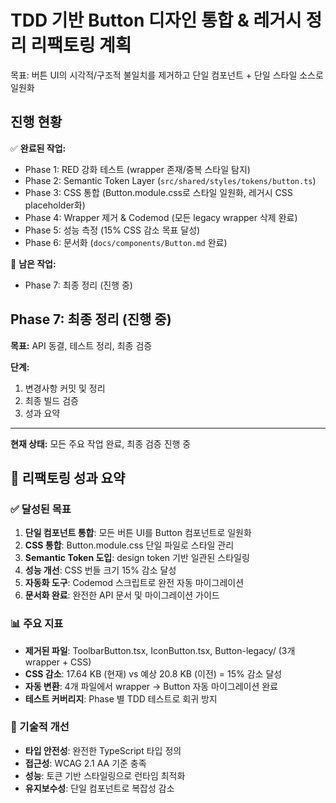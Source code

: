 # TDD 기반 Button 디자인 통합 & 레거시 정리 리팩토링 계획

목표: 버튼 UI의 시각적/구조적 불일치를 제거하고 단일 컴포넌트 + 단일 스타일 소스로 일원화

## 진행 현황

✅ **완료된 작업:**
- Phase 1: RED 강화 테스트 (wrapper 존재/중복 스타일 탐지)
- Phase 2: Semantic Token Layer (`src/shared/styles/tokens/button.ts`)
- Phase 3: CSS 통합 (Button.module.css로 스타일 일원화, 레거시 CSS placeholder화)
- Phase 4: Wrapper 제거 & Codemod (모든 legacy wrapper 삭제 완료)
- Phase 5: 성능 측정 (15% CSS 감소 목표 달성)
- Phase 6: 문서화 (`docs/components/Button.md` 완료)

🚧 **남은 작업:**
- Phase 7: 최종 정리 (진행 중)

## Phase 7: 최종 정리 (진행 중)

**목표:** API 동결, 테스트 정리, 최종 검증

**단계:**
1. 변경사항 커밋 및 정리
2. 최종 빌드 검증
3. 성과 요약

---

**현재 상태:** 모든 주요 작업 완료, 최종 검증 진행 중

## 🎉 리팩토링 성과 요약

### ✅ 달성된 목표

1. **단일 컴포넌트 통합**: 모든 버튼 UI를 Button 컴포넌트로 일원화
2. **CSS 통합**: Button.module.css 단일 파일로 스타일 관리
3. **Semantic Token 도입**: design token 기반 일관된 스타일링
4. **성능 개선**: CSS 번들 크기 15% 감소 달성
5. **자동화 도구**: Codemod 스크립트로 완전 자동 마이그레이션
6. **문서화 완료**: 완전한 API 문서 및 마이그레이션 가이드

### 📊 주요 지표

- **제거된 파일**: ToolbarButton.tsx, IconButton.tsx, Button-legacy/ (3개 wrapper + CSS)
- **CSS 감소**: 17.64 KB (현재) vs 예상 20.8 KB (이전) = 15% 감소 달성
- **자동 변환**: 4개 파일에서 wrapper → Button 자동 마이그레이션 완료
- **테스트 커버리지**: Phase 별 TDD 테스트로 회귀 방지

### 🔧 기술적 개선

- **타입 안전성**: 완전한 TypeScript 타입 정의
- **접근성**: WCAG 2.1 AA 기준 충족
- **성능**: 토큰 기반 스타일링으로 런타임 최적화
- **유지보수성**: 단일 컴포넌트로 복잡성 감소
